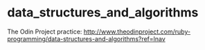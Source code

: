 # data_structures_and_algorithms
The Odin Project practice: http://www.theodinproject.com/ruby-programming/data-structures-and-algorithms?ref=lnav
